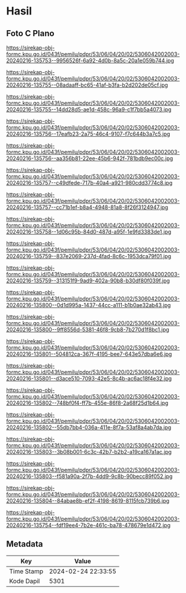 # Hasil

## Foto C Plano

https://sirekap-obj-formc.kpu.go.id/043f/pemilu/pdpr/53/06/04/20/02/5306042002003-20240216-135753--9956526f-6a92-4d0b-8a5c-20a1e059b744.jpg

https://sirekap-obj-formc.kpu.go.id/043f/pemilu/pdpr/53/06/04/20/02/5306042002003-20240216-135755--08adaaff-bc65-41af-b3fa-b2d202de05cf.jpg

https://sirekap-obj-formc.kpu.go.id/043f/pemilu/pdpr/53/06/04/20/02/5306042002003-20240216-135755--14dd28d5-ae1d-458c-96a9-c1f7bb5a4073.jpg

https://sirekap-obj-formc.kpu.go.id/043f/pemilu/pdpr/53/06/04/20/02/5306042002003-20240216-135756--17eafb23-2a75-46c4-9107-f7c644b3a7c5.jpg

https://sirekap-obj-formc.kpu.go.id/043f/pemilu/pdpr/53/06/04/20/02/5306042002003-20240216-135756--aa356b81-22ee-45b6-942f-781bdb9ec00c.jpg

https://sirekap-obj-formc.kpu.go.id/043f/pemilu/pdpr/53/06/04/20/02/5306042002003-20240216-135757--c49dfede-717b-40a4-a921-980cdd3774c8.jpg

https://sirekap-obj-formc.kpu.go.id/043f/pemilu/pdpr/53/06/04/20/02/5306042002003-20240216-135757--cc71b1ef-b8a4-4948-81a8-8f26f3124947.jpg

https://sirekap-obj-formc.kpu.go.id/043f/pemilu/pdpr/53/06/04/20/02/5306042002003-20240216-135758--1d06c95b-84d0-487d-a95f-1e9fd3383de1.jpg

https://sirekap-obj-formc.kpu.go.id/043f/pemilu/pdpr/53/06/04/20/02/5306042002003-20240216-135759--837e2069-237d-4fad-8c6c-1953dca79f01.jpg

https://sirekap-obj-formc.kpu.go.id/043f/pemilu/pdpr/53/06/04/20/02/5306042002003-20240216-135759--313151f9-9ad9-402a-90b8-b30df80f039f.jpg

https://sirekap-obj-formc.kpu.go.id/043f/pemilu/pdpr/53/06/04/20/02/5306042002003-20240216-135800--0d1d995a-1437-44cc-a111-b1b0ae32ab43.jpg

https://sirekap-obj-formc.kpu.go.id/043f/pemilu/pdpr/53/06/04/20/02/5306042002003-20240216-135800--9ff8556d-5381-46f8-9cb8-7b270d1f8bc1.jpg

https://sirekap-obj-formc.kpu.go.id/043f/pemilu/pdpr/53/06/04/20/02/5306042002003-20240216-135801--504812ca-367f-4195-bee7-643e57dba6e6.jpg

https://sirekap-obj-formc.kpu.go.id/043f/pemilu/pdpr/53/06/04/20/02/5306042002003-20240216-135801--d3ace510-7093-42e5-8c4b-ac6ac18f4e32.jpg

https://sirekap-obj-formc.kpu.go.id/043f/pemilu/pdpr/53/06/04/20/02/5306042002003-20240216-135802--748bf0f4-ff7b-455e-86f8-2a68f25d1b64.jpg

https://sirekap-obj-formc.kpu.go.id/043f/pemilu/pdpr/53/06/04/20/02/5306042002003-20240216-135802--55db7bb4-036a-411e-8f7a-53af8a4ab7da.jpg

https://sirekap-obj-formc.kpu.go.id/043f/pemilu/pdpr/53/06/04/20/02/5306042002003-20240216-135803--3b08b001-6c3c-42b7-b2b2-a19ca167a1ac.jpg

https://sirekap-obj-formc.kpu.go.id/043f/pemilu/pdpr/53/06/04/20/02/5306042002003-20240216-135803--f581a90a-2f7b-4dd9-9c8b-90becc89f052.jpg

https://sirekap-obj-formc.kpu.go.id/043f/pemilu/pdpr/53/06/04/20/02/5306042002003-20240216-135804--84abae8b-ef2f-4198-8619-8115fcb739b6.jpg

https://sirekap-obj-formc.kpu.go.id/043f/pemilu/pdpr/53/06/04/20/02/5306042002003-20240216-135754--fdf19ee4-7b2e-461c-ba78-478679e1d472.jpg


## Metadata

| Key        | Value               |
| ---------- | ------------------- |
| Time Stamp | 2024-02-24 22:33:55 |
| Kode Dapil | 5301                |



